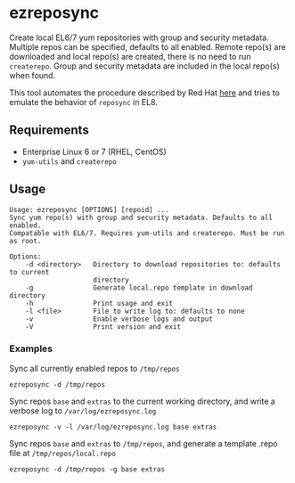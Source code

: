 # ezreposync

Create local EL6/7 yum repositories with group and security metadata. Multiple repos can be specified, defaults to all enabled. Remote repo(s) are downloaded and local repo(s) are created, there is no need to run `createrepo`. Group and security metadata are included in the local repo(s) when found.

This tool automates the procedure described by Red Hat [here](https://access.redhat.com/solutions/23016) and tries to emulate the behavior of `reposync` in EL8.

## Requirements

* Enterprise Linux 6 or 7 (RHEL, CentOS)
* `yum-utils` and `createrepo`

## Usage

```
Usage: ezreposync [OPTIONS] [repoid] ...
Sync yum repo(s) with group and security metadata. Defaults to all enabled.
Compatable with EL6/7. Requires yum-utils and createrepo. Must be run as root.

Options:
    -d <directory>   Directory to download repositories to: defaults to current
                     directory
    -g               Generate local.repo template in download directory
    -h               Print usage and exit
    -l <file>        File to write log to: defaults to none
    -v               Enable verbose logs and output
    -V               Print version and exit
```

### Examples

Sync all currently enabled repos to `/tmp/repos`

```
ezreposync -d /tmp/repos
```

Sync repos `base` and `extras` to the current working directory, and write a verbose log to `/var/log/ezreposync.log`

```
ezreposync -v -l /var/log/ezreposync.log base extras
```

Sync repos `base` and `extras` to `/tmp/repos`, and generate a template .repo file at `/tmp/repos/local.repo`

```
ezreposync -d /tmp/repos -g base extras
```
